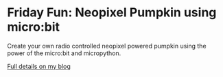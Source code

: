 # Friday Fun: Neopixel Pumpkin using micro:bit

Create your own radio controlled neopixel powered pumpkin using the power of the micro:bit and micropython.

[Full details on my blog ](http://www.bigl.es/friday-fun-radio-controlled-micro-bit-pumpkin/)



